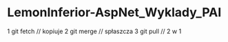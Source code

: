 # LemonInferior-AspNet_Wyklady_PAI
1 git fetch // kopiuje
2 git merge // spłaszcza
3 git pull // 2 w 1
